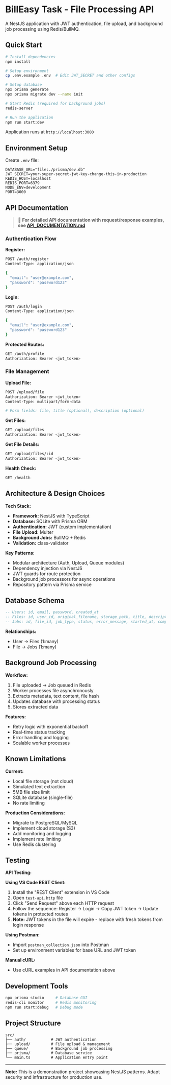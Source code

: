 # BillEasy Task - File Processing API

A NestJS application with JWT authentication, file upload, and background job processing using Redis/BullMQ.

## Quick Start

```bash
# Install dependencies
npm install

# Setup environment
cp .env.example .env  # Edit JWT_SECRET and other configs

# Setup database
npx prisma generate
npx prisma migrate dev --name init

# Start Redis (required for background jobs)
redis-server

# Run the application
npm run start:dev
```

Application runs at `http://localhost:3000`

## Environment Setup

Create `.env` file:

```env
DATABASE_URL="file:./prisma/dev.db"
JWT_SECRET=your-super-secret-jwt-key-change-this-in-production
REDIS_HOST=localhost
REDIS_PORT=6379
NODE_ENV=development
PORT=3000
```

## API Documentation

> 📖 **For detailed API documentation with request/response examples, see [API_DOCUMENTATION.md](./API_DOCUMENTATION.md)**

### Authentication Flow

**Register:**
```bash
POST /auth/register
Content-Type: application/json

{
  "email": "user@example.com",
  "password": "password123"
}
```

**Login:**
```bash
POST /auth/login
Content-Type: application/json

{
  "email": "user@example.com", 
  "password": "password123"
}
```

**Protected Routes:**
```bash
GET /auth/profile
Authorization: Bearer <jwt_token>
```

### File Management

**Upload File:**
```bash
POST /upload/file
Authorization: Bearer <jwt_token>
Content-Type: multipart/form-data

# Form fields: file, title (optional), description (optional)
```

**Get Files:**
```bash
GET /upload/files
Authorization: Bearer <jwt_token>
```

**Get File Details:**
```bash
GET /upload/files/:id
Authorization: Bearer <jwt_token>
```

**Health Check:**
```bash
GET /health
```

## Architecture & Design Choices

**Tech Stack:**
- **Framework:** NestJS with TypeScript
- **Database:** SQLite with Prisma ORM
- **Authentication:** JWT (custom implementation)
- **File Upload:** Multer
- **Background Jobs:** BullMQ + Redis
- **Validation:** class-validator

**Key Patterns:**
- Modular architecture (Auth, Upload, Queue modules)
- Dependency injection via NestJS
- JWT guards for route protection
- Background job processors for async operations
- Repository pattern via Prisma service

## Database Schema

```sql
-- Users: id, email, password, created_at
-- Files: id, user_id, original_filename, storage_path, title, description, status, extracted_data, uploaded_at
-- Jobs: id, file_id, job_type, status, error_message, started_at, completed_at
```

**Relationships:**
- User → Files (1:many)
- File → Jobs (1:many)

## Background Job Processing

**Workflow:**
1. File uploaded → Job queued in Redis
2. Worker processes file asynchronously
3. Extracts metadata, text content, file hash
4. Updates database with processing status
5. Stores extracted data

**Features:**
- Retry logic with exponential backoff
- Real-time status tracking
- Error handling and logging
- Scalable worker processes

## Known Limitations

**Current:**
- Local file storage (not cloud)
- Simulated text extraction
- 5MB file size limit
- SQLite database (single-file)
- No rate limiting

**Production Considerations:**
- Migrate to PostgreSQL/MySQL
- Implement cloud storage (S3)
- Add monitoring and logging
- Implement rate limiting
- Use Redis clustering

## Testing

**API Testing:**

**Using VS Code REST Client:**
1. Install the "REST Client" extension in VS Code
2. Open `test-api.http` file
3. Click "Send Request" above each HTTP request
4. Follow the sequence: Register → Login → Copy JWT token → Update tokens in protected routes
5. **Note:** JWT tokens in the file will expire - replace with fresh tokens from login response

**Using Postman:**
- Import `postman_collection.json` into Postman
- Set up environment variables for base URL and JWT token

**Manual cURL:**
- Use cURL examples in API documentation above

## Development Tools

```bash
npx prisma studio     # Database GUI
redis-cli monitor     # Redis monitoring
npm run start:debug   # Debug mode
```

## Project Structure

```
src/
├── auth/           # JWT authentication
├── upload/         # File upload & management  
├── queue/          # Background job processing
├── prisma/         # Database service
└── main.ts         # Application entry point
```

---

**Note:** This is a demonstration project showcasing NestJS patterns. Adapt security and infrastructure for production use.
